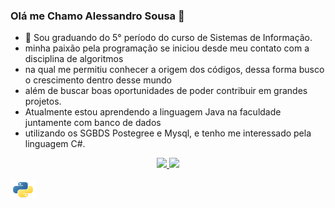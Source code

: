 ### Olá me Chamo Alessandro Sousa 👋

- 🔭 Sou graduando do 5° período do curso de Sistemas de Informação.
- minha paixão pela programação se iniciou desde meu contato com a disciplina de algoritmos
- na qual me permitiu conhecer a origem dos códigos, dessa forma busco o crescimento dentro desse mundo
- além de buscar boas oportunidades de poder contribuir em grandes projetos.
- Atualmente estou aprendendo a linguagem Java na faculdade juntamente com banco de dados
- utilizando os SGBDS Postegree e Mysql, e tenho me interessado pela linguagem C#.

<div align="center">
  <a href="https://github.com/Alessandro-Nsousa">
  <img height="180em" src="https://github-readme-stats.vercel.app/api?username=Alessandro-Nsousa&show_icons=true&theme=tokyonight&include_all_commits=true&count_private=true"/>
  <img height="180em" src="https://github-readme-stats.vercel.app/api/top-langs/?username=Alessandro-Nsousa&layout=compact&langs_count=7&theme=tokyonight"/>
</div>
<div style="display: inline_block"><br>
  
  <img align="center" alt="Rafa-Python" height="30" width="40" src="https://raw.githubusercontent.com/devicons/devicon/master/icons/python/python-original.svg">
  
</div>
